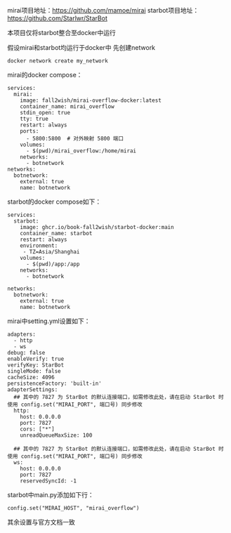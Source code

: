 mirai项目地址：https://github.com/mamoe/mirai
starbot项目地址：https://github.com/Starlwr/StarBot

本项目仅将starbot整合至docker中运行

假设mirai和starbot均运行于docker中
先创建network
```
docker network create my_network
```
mirai的docker compose：
```
services:
  mirai:
    image: fall2wish/mirai-overflow-docker:latest
    container_name: mirai_overflow
    stdin_open: true
    tty: true
    restart: always
    ports:
      - 5800:5800  # 对外映射 5800 端口
    volumes:
      - $(pwd)/mirai_overflow:/home/mirai
    networks:
      - botnetwork
networks:
  botnetwork:
    external: true
    name: botnetwork
```
starbot的docker compose如下：
```
services:
  starbot:
    image: ghcr.io/book-fall2wish/starbot-docker:main
    container_name: starbot
    restart: always
    environment:
     - TZ=Asia/Shanghai
    volumes:
      - $(pwd)/app:/app
    networks:
      - botnetwork
      
networks:
  botnetwork:
    external: true
    name: botnetwork
```

mirai中setting.yml设置如下：
```
adapters:
  - http
  - ws
debug: false
enableVerify: true
verifyKey: StarBot
singleMode: false
cacheSize: 4096
persistenceFactory: 'built-in'
adapterSettings:
  ## 其中的 7827 为 StarBot 的默认连接端口，如需修改此处，请在启动 StarBot 时使用 config.set("MIRAI_PORT", 端口号) 同步修改
  http:
    host: 0.0.0.0
    port: 7827
    cors: ["*"]
    unreadQueueMaxSize: 100

  ## 其中的 7827 为 StarBot 的默认连接端口，如需修改此处，请在启动 StarBot 时使用 config.set("MIRAI_PORT", 端口号) 同步修改
  ws:
    host: 0.0.0.0
    port: 7827
    reservedSyncId: -1
```

starbot中main.py添加如下行：
```
config.set("MIRAI_HOST", "mirai_overflow")
```
其余设置与官方文档一致

